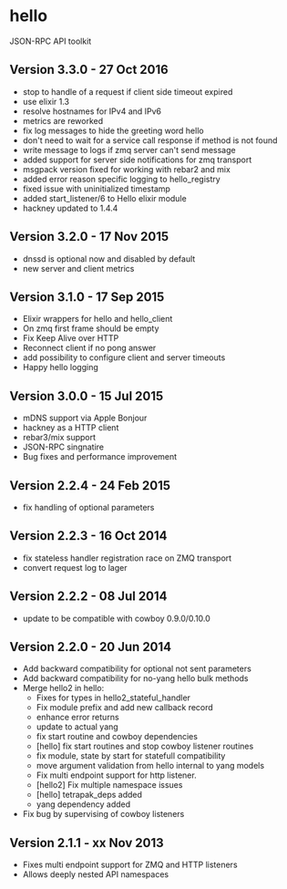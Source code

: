 hello
=====

JSON-RPC API toolkit

Version 3.3.0 - 27 Oct 2016
---------------------------
* stop to handle of a request if client side timeout expired
* use elixir 1.3
* resolve hostnames for IPv4 and IPv6
* metrics are reworked
* fix log messages to hide the greeting word hello
* don't need to wait for a service call response if method is not found
* write message to logs if zmq server can't send message
* added support for server side notifications for zmq transport
* msgpack version fixed for working with rebar2 and mix
* added error reason specific logging to hello_registry
* fixed issue with uninitialized timestamp
* added start_listener/6 to Hello elixir module
* hackney updated to 1.4.4

Version 3.2.0 - 17 Nov 2015
---------------------------
* dnssd is optional now and disabled by default
* new server and client metrics

Version 3.1.0 - 17 Sep 2015
---------------------------
* Elixir wrappers for hello and hello_client
* On zmq first frame should be empty
* Fix Keep Alive over HTTP
* Reconnect client if no pong answer
* add possibility to configure client and server timeouts
* Happy hello logging

Version 3.0.0 - 15 Jul 2015
---------------------------
* mDNS support via Apple Bonjour
* hackney as a HTTP client
* rebar3/mix support
* JSON-RPC singnatire
* Bug fixes and performance improvement

Version 2.2.4 - 24 Feb 2015
---------------------------

* fix handling of optional parameters

Version 2.2.3 - 16 Oct 2014
---------------------------

* fix stateless handler registration race on ZMQ transport
* convert request log to lager

Version 2.2.2 - 08 Jul 2014
---------------------------

* update to be compatible with cowboy 0.9.0/0.10.0

Version 2.2.0 - 20 Jun 2014
---------------------------

* Add backward compatibility for optional not sent parameters
* Add backward compatibility for no-yang hello bulk methods
* Merge hello2 in hello:
    - Fixes for types in hello2_stateful_handler
    - Fix module prefix and add new callback record
    - enhance error returns
    - update to actual yang
    - fix start routine and cowboy dependencies
    - [hello] fix start routines and stop cowboy listener routines
    - fix module, state by start for statefull compatibility
    - move argument validation from hello internal to yang models
    - Fix multi endpoint support for http listener.
    - [hello2] Fix multiple namespace issues
    - [hello] tetrapak_deps added
    - yang dependency added
* Fix bug by supervising of cowboy listeners

Version 2.1.1 - xx Nov 2013
---------------------------

* Fixes multi endpoint support for ZMQ and HTTP listeners
* Allows deeply nested API namespaces
